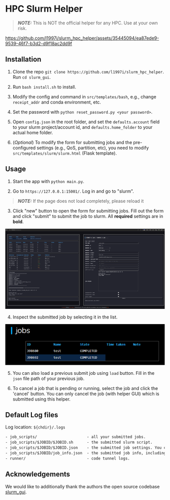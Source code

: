# HPC Slurm Helper

> **_NOTE:_** This is NOT the official helper for any HPC. Use at your own risk.

https://github.com/l1997i/slurm_hpc_helper/assets/35445094/ea87ede9-9539-46f7-b3d2-d9f18ac2dd9f

## Installation

1. Clone the repo `git clone https://github.com/l1997i/slurm_hpc_helper`. Run `cd slurm_gui`.

2. Run `bash install.sh` to install.

3. Modify the config and command in `src/templates/bash`, e.g., change `receipt_addr` and conda environment, etc.

4. Set the password with `python reset_password.py <your password>`.

5. Open `config.json` in the root folder, and set the `defaults.account` field to your slurm project/account id, and `defaults.home_folder` to your actual home folder.

6. (*Optional*) To modify the form for submitting jobs and the pre-configured settings (e.g., QoS, partition, etc), you need to modify `src/templates/slurm/slurm.html` (Flask template).

## Usage

1. Start the app with `python main.py`.

2. Go to `https://127.0.0.1:15001/`. Log in and go to "slurm".

> **_NOTE:_**  If the page does not load completely, please reload it

3. Click "new" button to open the form for submitting jobs. Fill out the form and click "submit" to submit the job to slurm. All **required** settings are in **bold**.

![image](resource/new.png)

4. Inspect the submitted job by selecting it in the list.

![image](resource/select.png)

5. You can also load a previous submit job using `load` button. Fill in the `json` file path of your previous job.

6. To cancel a job that is pending or running, select the job and click the 'cancel' button. You can only cancel the job (with helper GUI) which is submitted using this helper.

## Default Log files

Log location: `${chdir}/.logs`
```txt
- job_scripts/                      - all your submitted jobs.
- job_scripts/$JOBID/$JOBID.sh      - the submitted slurm script.
- job_scripts/$JOBID/$JOBID.json    - the submitted job settings. You can upload this to retrieve the configuration of previous job.
- job_scripts/$JOBID/job_info.json  - the submitted job info, including where output and scripts are saved.
- runner/                           - code tunnel logs.
```

## Acknowledgements
We would like to additionally thank the authors the open source codebase [slurm_gui](https://github.com/eri24816/slurm_gui).
